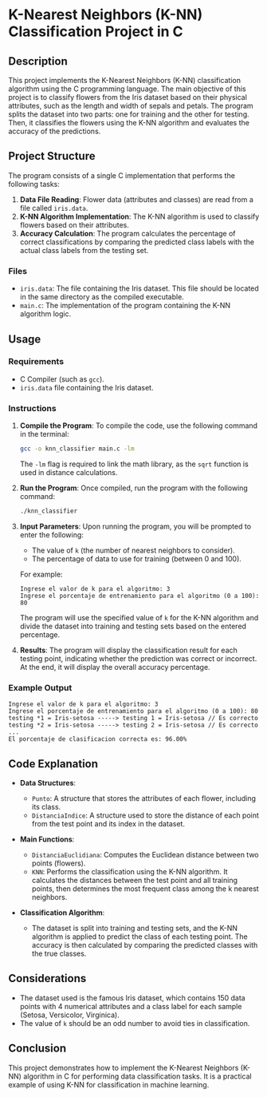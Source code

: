 # K-Nearest Neighbors (K-NN) Classification Project in C

## Description

This project implements the K-Nearest Neighbors (K-NN) classification algorithm using the C programming language. The main objective of this project is to classify flowers from the Iris dataset based on their physical attributes, such as the length and width of sepals and petals. The program splits the dataset into two parts: one for training and the other for testing. Then, it classifies the flowers using the K-NN algorithm and evaluates the accuracy of the predictions.

## Project Structure

The program consists of a single C implementation that performs the following tasks:

1. **Data File Reading**: Flower data (attributes and classes) are read from a file called `iris.data`.
2. **K-NN Algorithm Implementation**: The K-NN algorithm is used to classify flowers based on their attributes.
3. **Accuracy Calculation**: The program calculates the percentage of correct classifications by comparing the predicted class labels with the actual class labels from the testing set.

### Files

- `iris.data`: The file containing the Iris dataset. This file should be located in the same directory as the compiled executable.
- `main.c`: The implementation of the program containing the K-NN algorithm logic.

## Usage

### Requirements

- C Compiler (such as `gcc`).
- `iris.data` file containing the Iris dataset.

### Instructions

1. **Compile the Program**:
   To compile the code, use the following command in the terminal:

   ```bash
   gcc -o knn_classifier main.c -lm
   ```

   The `-lm` flag is required to link the math library, as the `sqrt` function is used in distance calculations.

2. **Run the Program**:
   Once compiled, run the program with the following command:

   ```bash
   ./knn_classifier
   ```

3. **Input Parameters**:
   Upon running the program, you will be prompted to enter the following:
   
   - The value of `k` (the number of nearest neighbors to consider).
   - The percentage of data to use for training (between 0 and 100).
   
   For example:
   
   ```
   Ingrese el valor de k para el algoritmo: 3
   Ingrese el porcentaje de entrenamiento para el algoritmo (0 a 100): 80
   ```

   The program will use the specified value of `k` for the K-NN algorithm and divide the dataset into training and testing sets based on the entered percentage.

4. **Results**:
   The program will display the classification result for each testing point, indicating whether the prediction was correct or incorrect. At the end, it will display the overall accuracy percentage.

### Example Output

```
Ingrese el valor de k para el algoritmo: 3
Ingrese el porcentaje de entrenamiento para el algoritmo (0 a 100): 80
testing *1 = Iris-setosa -----> testing 1 = Iris-setosa // Es correcto
testing *2 = Iris-setosa -----> testing 2 = Iris-setosa // Es correcto
...
El porcentaje de clasificacion correcta es: 96.00%
```

## Code Explanation

- **Data Structures**:
  - `Punto`: A structure that stores the attributes of each flower, including its class.
  - `DistanciaIndice`: A structure used to store the distance of each point from the test point and its index in the dataset.
  
- **Main Functions**:
  - `DistanciaEuclidiana`: Computes the Euclidean distance between two points (flowers).
  - `KNN`: Performs the classification using the K-NN algorithm. It calculates the distances between the test point and all training points, then determines the most frequent class among the k nearest neighbors.

- **Classification Algorithm**:
  - The dataset is split into training and testing sets, and the K-NN algorithm is applied to predict the class of each testing point. The accuracy is then calculated by comparing the predicted classes with the true classes.

## Considerations

- The dataset used is the famous Iris dataset, which contains 150 data points with 4 numerical attributes and a class label for each sample (Setosa, Versicolor, Virginica).
- The value of `k` should be an odd number to avoid ties in classification.

## Conclusion

This project demonstrates how to implement the K-Nearest Neighbors (K-NN) algorithm in C for performing data classification tasks. It is a practical example of using K-NN for classification in machine learning.
